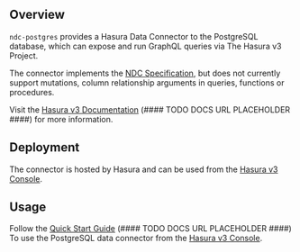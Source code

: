 ## Overview

`ndc-postgres` provides a Hasura Data Connector to the PostgreSQL database,
which can expose and run GraphQL queries via The Hasura v3 Project.

The connector implements the [NDC Specification](https://hasura.github.io/ndc-spec/overview.html),
but does not currently support mutations, column relationship arguments in queries, functions or procedures.

Visit the
[Hasura v3 Documentation](https://v3-docs-eny.pages.dev/latest/native-data-connectors/postgresql) (#### TODO DOCS URL PLACEHOLDER ####)
for more information.

## Deployment

The connector is hosted by Hasura and can be used from the [Hasura v3 Console](https://console.hasura.io).

## Usage

Follow the [Quick Start Guide](https://v3-docs-eny.pages.dev/latest/quickstart/) (#### TODO DOCS URL PLACEHOLDER ####)
To use the PostgreSQL data connector from the [Hasura v3 Console](https://console.hasura.io).

